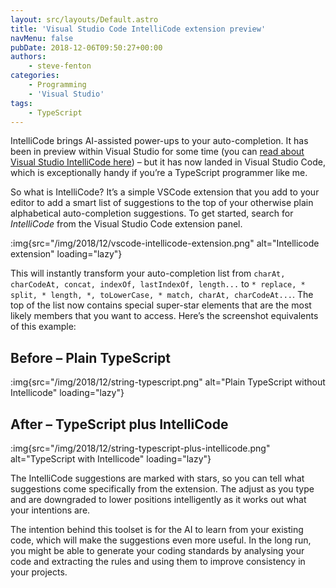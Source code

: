 ```yaml
---
layout: src/layouts/Default.astro
title: 'Visual Studio Code IntelliCode extension preview'
navMenu: false
pubDate: 2018-12-06T09:50:27+00:00
authors:
    - steve-fenton
categories:
    - Programming
    - 'Visual Studio'
tags:
    - TypeScript
---
```


IntelliCode brings AI-assisted power-ups to your auto-completion. It has been in preview within Visual Studio for some time (you can [read about Visual Studio IntelliCode here](/2018/05/visual-studio-intellicode/)) – but it has now landed in Visual Studio Code, which is exceptionally handy if you’re a TypeScript programmer like me.

So what is IntelliCode? It’s a simple VSCode extension that you add to your editor to add a smart list of suggestions to the top of your otherwise plain alphabetical auto-completion suggestions. To get started, search for *IntelliCode* from the Visual Studio Code extension panel.

:img{src="/img/2018/12/vscode-intellicode-extension.png" alt="Intellicode extension" loading="lazy"}

This will instantly transform your auto-completion list from `charAt, charCodeAt, concat, indexOf, lastIndexOf, length...` to `* replace, * split, * length, *, toLowerCase, * match, charAt, charCodeAt...`. The top of the list now contains special super-star elements that are the most likely members that you want to access. Here’s the screenshot equivalents of this example:

## Before – Plain TypeScript

:img{src="/img/2018/12/string-typescript.png" alt="Plain TypeScript without Intellicode" loading="lazy"}

## After – TypeScript plus IntelliCode

:img{src="/img/2018/12/string-typescript-plus-intellicode.png" alt="TypeScript with Intellicode" loading="lazy"}

The IntelliCode suggestions are marked with stars, so you can tell what suggestions come specifically from the extension. The adjust as you type and are downgraded to lower positions intelligently as it works out what your intentions are.

The intention behind this toolset is for the AI to learn from your existing code, which will make the suggestions even more useful. In the long run, you might be able to generate your coding standards by analysing your code and extracting the rules and using them to improve consistency in your projects.